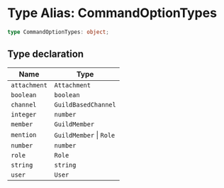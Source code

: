 # Type Alias: CommandOptionTypes

```ts
type CommandOptionTypes: object;
```

## Type declaration

| Name | Type |
| ------ | ------ |
| `attachment` | `Attachment` |
| `boolean` | `boolean` |
| `channel` | `GuildBasedChannel` |
| `integer` | `number` |
| `member` | `GuildMember` |
| `mention` | `GuildMember` \| `Role` |
| `number` | `number` |
| `role` | `Role` |
| `string` | `string` |
| `user` | `User` |
